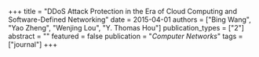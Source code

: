 +++
title = "DDoS Attack Protection in the Era of Cloud Computing and Software-Defined Networking"
date = 2015-04-01
authors = ["Bing Wang", "Yao Zheng", "Wenjing Lou", "Y. Thomas Hou"]
publication_types = ["2"]
abstract = ""
featured = false
publication = "*Computer Networks*"
tags = ["journal"]
+++

